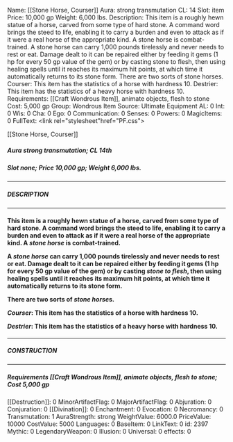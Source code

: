 Name: [[Stone Horse, Courser]]
Aura: strong transmutation
CL: 14
Slot: item
Price: 10,000 gp
Weight: 6,000 lbs.
Description: This item is a roughly hewn statue of a horse, carved from some type of hard stone. A command word brings the steed to life, enabling it to carry a burden and even to attack as if it were a real horse of the appropriate kind. A stone horse is combat-trained. A stone horse can carry 1,000 pounds tirelessly and never needs to rest or eat. Damage dealt to it can be repaired either by feeding it gems (1 hp for every 50 gp value of the gem) or by casting stone to flesh, then using healing spells until it reaches its maximum hit points, at which time it automatically returns to its stone form. There are two sorts of stone horses. Courser: This item has the statistics of a horse with hardness 10. Destrier: This item has the statistics of a heavy horse with hardness 10.
Requirements: [[Craft Wondrous Item]], animate objects, flesh to stone
Cost: 5,000 gp
Group: Wondrous Item
Source: Ultimate Equipment
AL: 0
Int: 0
Wis: 0
Cha: 0
Ego: 0
Communication: 0
Senses: 0
Powers: 0
MagicItems: 0
FullText: <link rel="stylesheet"href="PF.css"><div class="heading"><p class="alignleft">[[Stone Horse, Courser]]</p><div style="clear: both;"></div></div><div><h5><b>Aura </b>strong transmutation; <b>CL </b>14th</h5><h5><b>Slot </b>none; <b>Price </b>10,000 gp; <b>Weight </b>6,000 lbs.</h5></div><hr/><div><h5><b>DESCRIPTION</b></h5></div><hr/><div><h4><p>This item is a roughly hewn statue of a horse, carved from some type of hard stone. A command word brings the steed to life, enabling it to carry a burden and even to attack as if it were a real horse of the appropriate kind. A <i>stone horse</i> is combat-trained. </p><p>A <i>stone horse</i> can carry 1,000 pounds tirelessly and never needs to rest or eat. Damage dealt to it can be repaired either by feeding it gems (1 hp for every 50 gp value of the gem) or by casting <i>stone to flesh</i>, then using healing spells until it reaches its maximum hit points, at which time it automatically returns to its stone form. </p><p>There are two sorts of <i>stone horse</i>s. </p><p><i>Courser</i>: This item has the statistics of a horse with hardness 10. </p><p><i>Destrier</i>: This item has the statistics of a heavy horse with hardness 10.</p></h4></div><hr/><div><h5><b>CONSTRUCTION</b></h5></div><hr/><div><h5><b>Requirements </b>[[Craft Wondrous Item]], <i>animate objects</i>, <i>flesh to stone</i>; <b>Cost </b>5,000 gp</h5></div>
[[Destruction]]: 0
MinorArtifactFlag: 0
MajorArtifactFlag: 0
Abjuration: 0
Conjuration: 0
[[Divination]]: 0
Enchantment: 0
Evocation: 0
Necromancy: 0
Transmutation: 1
AuraStrength: strong
WeightValue: 6000.0
PriceValue: 10000
CostValue: 5000
Languages: 0
BaseItem: 0
LinkText: 0
id: 2397
Mythic: 0
LegendaryWeapon: 0
Illusion: 0
Universal: 0
effects: 0

